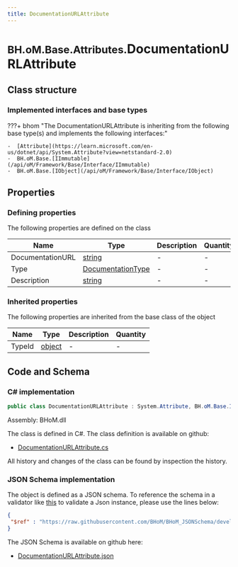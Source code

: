 ```yaml
---
title: DocumentationURLAttribute
---
```


# <small>BH.oM.Base.Attributes.</small>**DocumentationURLAttribute**



## Class structure

### Implemented interfaces and base types

???+ bhom "The DocumentationURLAttribute is inheriting from the following base type(s) and implements the following interfaces:"

    -  [Attribute](https://learn.microsoft.com/en-us/dotnet/api/System.Attribute?view=netstandard-2.0)
    -  BH.oM.Base.[IImmutable](/api/oM/Framework/Base/Interface/IImmutable)
    -  BH.oM.Base.[IObject](/api/oM/Framework/Base/Interface/IObject)


## Properties



### Defining properties

The following properties are defined on the class

| Name             | Type             | Description      | Quantity         |
|------------------|------------------|------------------|------------------|
| DocumentationURL | [string](https://learn.microsoft.com/en-us/dotnet/api/System.String?view=netstandard-2.0) | - | - |
| Type | [DocumentationType](/api/oM/Framework/Base/Attributes/Enums/DocumentationType) | - | - |
| Description | [string](https://learn.microsoft.com/en-us/dotnet/api/System.String?view=netstandard-2.0) | - | - |


### Inherited properties
The following properties are inherited from the base class of the object

| Name             | Type             | Description      | Quantity         |
|------------------|------------------|------------------|------------------|
| TypeId | [object](https://learn.microsoft.com/en-us/dotnet/api/System.Object?view=netstandard-2.0) | - | - |


## Code and Schema

### C# implementation

``` C# title="C#"
public class DocumentationURLAttribute : System.Attribute, BH.oM.Base.IImmutable, BH.oM.Base.IObject
```

Assembly: BHoM.dll

The class is defined in C#. The class definition is available on github:

- [DocumentationURLAttribute.cs](https://github.com/BHoM/BHoM/blob/develop/BHoM/Attributes\DocumentationURLAttribute.cs)

All history and changes of the class can be found by inspection the history.
### JSON Schema implementation

The object is defined as a JSON schema. To reference the schema in a validator like [this](https://www.jsonschemavalidator.net/) to validate a Json instance, please use the lines below:

``` json title="JSON Schema"
{
 "$ref" : "https://raw.githubusercontent.com/BHoM/BHoM_JSONSchema/develop/BHoM/Attributes/DocumentationURLAttribute.json"
}
```

The JSON Schema is available on github here:

- [DocumentationURLAttribute.json](https://github.com/BHoM/BHoM_JSONSchema/blob/develop/BHoM/Attributes/DocumentationURLAttribute.json)
